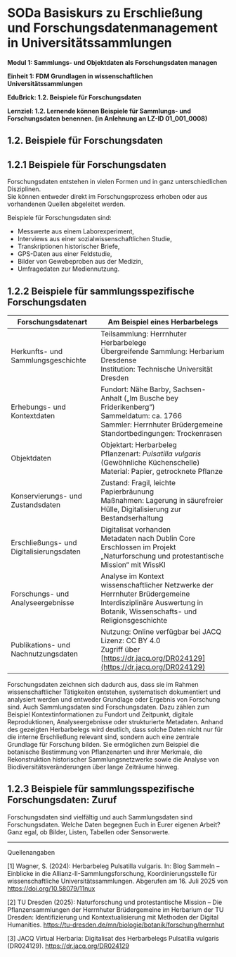 <!--
*titel:
*author:in/urheber:in: Rebekka Reichert
orcid: https://orcid.org/0009-0006-8283-3234
email: SODa@sammlungen.io
*lizenz: cc by
lizenzlink: https://creativecommons.org/
*persistenter OER link: 
language: DE
version:  v1
beschreibung: 
format: SODaBasiskurs Workshop 
modultitel: Sammlungs- und Objektdaten als Forschungsdaten managen
modul: Modul 1
einheitstitel: Beispiele für Forschungsdaten
einheit: Einheit 1
lernziel: 
LZ-ID: LZ-ID_01_001_008
baustein: Baustein1.2
zielgruppe: https://zenodo.org/records/15574575
gestaltungsprinzip: Problemorientiertes Lernen und Peer Learning
keywords: ???
erstellungsdatum: 

technische metadaten:
medientyp: text
dateiformat: .md
dauer: 
größe:
software: Web
icon: https://raw.githubusercontent.com/chastik/SODa-Basiskurs/main/img/SODa-Logo_full.svg
icon: https://github.com/chastik/SODa-Basiskurs/blob/main/img/SODa-Logo_full.svg


link:    https://raw.githubusercontent.com/chastik/SODa-Basiskurs/refs/heads/main/soda.css

--> 

# SODa Basiskurs zu Erschließung und Forschungsdatenmanagement in Universitätssammlungen

**Modul 1: Sammlungs- und Objektdaten als Forschungsdaten managen**

**Einheit 1: FDM Grundlagen in wissenschaftlichen Universitätssammlungen**

**EduBrick: 1.2. Beispiele für Forschungsdaten**

**Lernziel: 1.2. Lernende können Beispiele für Sammlungs- und Forschungsdaten benennen. (in Anlehnung an LZ-ID 01_001_0008)**


## 1.2. Beispiele für Forschungsdaten

## 1.2.1 Beispiele für Forschungsdaten
Forschungsdaten entstehen in vielen Formen und in ganz unterschiedlichen Disziplinen.  
Sie können entweder direkt im Forschungsprozess erhoben oder aus vorhandenen Quellen abgeleitet werden.

Beispiele für Forschungsdaten sind:
- Messwerte aus einem Laborexperiment,
- Interviews aus einer sozialwissenschaftlichen Studie,
- Transkriptionen historischer Briefe,
- GPS-Daten aus einer Feldstudie,
- Bilder von Gewebeproben aus der Medizin,
- Umfragedaten zur Mediennutzung.

## 1.2.2 Beispiele für sammlungsspezifische Forschungsdaten

| Forschungsdatenart                              | Am Beispiel eines Herbarbelegs                                                                                           |
|----------------------------------------|-----------------------------------------------------------------------------------------------------------------------------------|
| Herkunfts- und Sammlungsgeschichte     | Teilsammlung: Herrnhuter Herbarbelege<br>Übergreifende Sammlung: Herbarium Dresdense<br>Institution: Technische Universität Dresden |
| Erhebungs- und Kontextdaten            | Fundort: Nähe Barby, Sachsen-Anhalt („Im Busche bey Friderikenberg“)<br>Sammeldatum: ca. 1766<br>Sammler: Herrnhuter Brüdergemeine<br>Standortbedingungen: Trockenrasen |
| Objektdaten                            | Objektart: Herbarbeleg<br>Pflanzenart: *Pulsatilla vulgaris* (Gewöhnliche Küchenschelle)<br>Material: Papier, getrocknete Pflanze |
| Konservierungs- und Zustandsdaten      | Zustand: Fragil, leichte Papierbräunung<br>Maßnahmen: Lagerung in säurefreier Hülle, Digitalisierung zur Bestandserhaltung         |
| Erschließungs- und Digitalisierungsdaten | Digitalisat vorhanden<br>Metadaten nach Dublin Core<br>Erschlossen im Projekt „Naturforschung und protestantische Mission“ mit WissKI |
| Forschungs- und Analyseergebnisse      | Analyse im Kontext wissenschaftlicher Netzwerke der Herrnhuter Brüdergemeine<br>Interdisziplinäre Auswertung in Botanik, Wissenschafts- und Religionsgeschichte |
| Publikations- und Nachnutzungsdaten    | Nutzung: Online verfügbar bei JACQ<br>Lizenz: CC BY 4.0<br>Zugriff über [https://dr.jacq.org/DR024129](https://dr.jacq.org/DR024129) |

Forschungsdaten zeichnen sich dadurch aus, dass sie im Rahmen wissenschaftlicher Tätigkeiten entstehen, systematisch dokumentiert und analysiert werden und entweder Grundlage oder Ergebnis von Forschung sind. Auch Sammlungsdaten sind Forschungsdaten. Dazu zählen zum Beispiel Kontextinformationen zu Fundort und Zeitpunkt, digitale Reproduktionen, Analyseergebnisse oder strukturierte Metadaten. Anhand des gezeigten Herbarbelegs wird deutlich, dass solche Daten nicht nur für die interne Erschließung relevant sind, sondern auch eine zentrale Grundlage für Forschung bilden. Sie ermöglichen zum Beispiel die botanische Bestimmung von Pflanzenarten und ihrer Merkmale, die Rekonstruktion historischer Sammlungsnetzwerke sowie die Analyse von Biodiversitätsveränderungen über lange Zeiträume hinweg. 


## 1.2.3 Beispiele für sammlungsspezifische Forschungsdaten: Zuruf
Forschungsdaten sind vielfältig und auch Sammlungsdaten sind Forschungsdaten. Welche Daten begegnen Euch in Eurer eigenen Arbeit? Ganz egal, ob Bilder, Listen, Tabellen oder Sensorwerte. 

-----------
Quellenangaben

[1] Wagner, S. (2024): Herbarbeleg Pulsatilla vulgaris. In: Blog Sammeln – Einblicke in die Allianz-II-Sammlungsforschung, Koordinierungsstelle für wissenschaftliche Universitätssammlungen. Abgerufen am 16. Juli 2025 von https://doi.org/10.58079/11nux

[2] TU Dresden (2025): Naturforschung und protestantische Mission – Die Pflanzensammlungen der Herrnhuter Brüdergemeine im Herbarium der TU Dresden: Identifizierung und Kontextualisierung mit Methoden der Digital Humanities. https://tu-dresden.de/mn/biologie/botanik/forschung/herrnhut

[3] JACQ Virtual Herbaria: Digitalisat des Herbarbelegs Pulsatilla vulgaris (DR024129). https://dr.jacq.org/DR024129






